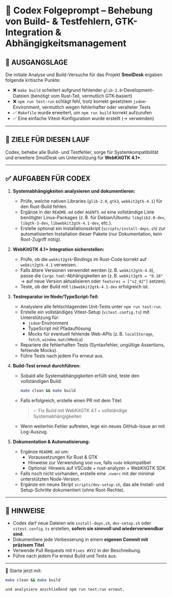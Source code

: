 # 🧠 Codex Folgeprompt – Behebung von Build- & Testfehlern, GTK-Integration & Abhängigkeitsmanagement

## 🔄 AUSGANGSLAGE

Die initiale Analyse und Build-Versuche für das Projekt **SmolDesk** ergaben folgende kritische Punkte:

- ❌ `make build` scheitert aufgrund fehlender `glib-2.0`-Development-Dateien (benötigt vom Rust-Teil, vermutlich GTK-basiert)
- ❌ `npm run test:run` schlägt fehl, trotz korrekt gesetztem `jsdom`-Environment, vermutlich wegen fehlerhafter oder veralteter Tests
- ✅ `Makefile` wurde erweitert, um `npm run build` korrekt aufzurufen
- ✅ Eine einfache Vitest-Konfiguration wurde erstellt (→ verwenden)

---

## 🎯 ZIELE FÜR DIESEN LAUF

Codex, behebe alle Build- und Testfehler, sorge für Systemkompatibilität und erweitere SmolDesk um Unterstützung für **WebKitGTK 4.1+**.

---

## ✅ AUFGABEN FÜR CODEX

1. **Systemabhängigkeiten analysieren und dokumentieren:**
   - Prüfe, welche nativen Libraries (`glib-2.0`, `gtk3`, `webkit2gtk-4.1`) für den Rust-Build fehlen.
   - Ergänze in der `README.md` oder `AGENTS.md` eine vollständige Liste benötigter Linux-Packages (z. B. für Debian/Ubuntu: `libglib2.0-dev`, `libgtk-3-dev`, `libwebkit2gtk-4.1-dev`, etc.).
   - Erstelle optional ein Installationsskript (`scripts/install-deps.sh`) zur automatisierten Installation dieser Pakete (nur Dokumentation, kein Root-Zugriff nötig).

2. **WebKitGTK 4.1+ Integration sicherstellen:**
   - Prüfe, ob die `webkit2gtk`-Bindings im Rust-Code korrekt auf `webkit2gtk-4.1` verweisen.
   - Falls ältere Versionen verwendet werden (z. B. `webkit2gtk-4.0`), passe die `Cargo.toml`-Abhängigkeiten an (z. B. `webkit2gtk = "0.18"` → auf neue Version aktualisieren oder `features = ["v2_42"]` setzen).
   - Teste, ob der Build mit `libwebkit2gtk-4.1-dev` erfolgreich ist.

3. **Testreparatur im Node/TypeScript-Teil:**
   - Analysiere alle fehlschlagenden Unit-Tests unter `npm run test:run`.
   - Erstelle ein vollständiges Vitest-Setup (`vitest.config.ts`) mit Unterstützung für:
     - `jsdom`-Environment
     - TypeScript mit Pfadauflösung
     - Mocks für eventuell fehlende Web-APIs (z. B. `localStorage`, `fetch`, `window.matchMedia`)
   - Repariere die fehlerhaften Tests (Syntaxfehler, ungültige Assertions, fehlende Mocks).
   - Führe Tests nach jedem Fix erneut aus.

4. **Build-Test erneut durchführen:**
   - Sobald alle Systemabhängigkeiten erfüllt sind, teste den vollständigen Build:
     ```bash
     make clean && make build
     ```
   - Falls erfolgreich, erstelle einen PR mit dem Titel:
     > ✅ Fix Build mit WebKitGTK 4.1 + vollständige Systemabhängigkeiten
   - Wenn weiterhin Fehler auftreten, lege ein neues GitHub-Issue an mit Log-Auszug.

5. **Dokumentation & Automatisierung:**
   - Ergänze `README.md` um:
     - Voraussetzungen für Rust & GTK
     - Hinweise zur Verwendung von `nvm`, falls `node` inkompatibel
     - Optional: Hinweis auf VSCode + rust-analyzer + WebKitGTK SDK
   - Falls noch nicht vorhanden, erstelle eine `.nvmrc` mit der minimal unterstützten Node-Version.
   - Ergänze ein neues Skript `scripts/dev-setup.sh`, das alle Install- und Setup-Schritte dokumentiert (ohne Root-Rechte).

---

## 🧩 HINWEISE

- Codex darf neue Dateien wie `install-deps.sh`, `dev-setup.sh` oder `vitest.config.ts` erstellen, **sofern sie sinnvoll und wiederverwendbar sind**.
- Dokumentiere jede Verbesserung in einem **eigenen Commit mit präzisem Titel**.
- Verwende Pull Requests mit `Fixes #XYZ` in der Beschreibung.
- Führe nach jedem Fix erneut Build und Tests aus.

---

📌 Starte jetzt mit:
```bash
make clean && make build

und analysiere anschließend npm run test:run erneut.
